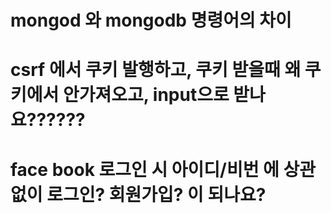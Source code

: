 # mongod 와 mongodb 명령어의 차이
# csrf 에서 쿠키 발행하고, 쿠키 받을때 왜 쿠키에서 안가져오고, input으로 받나요??????
<!-- # csrf 는 url이 동일할때만 되는 건가요? -->
<!-- # `multipart/form-data` / `application/x-www-form-urlencoded` 에서 전자로 파일 업로드 안하면  body에 폼값이 안가던데, `multipart/form-data`에서 폼값이 가는 이유가 multer 때문인가요? -->
# face book 로그인 시 아이디/비번 에 상관없이 로그인? 회원가입? 이 되나요?